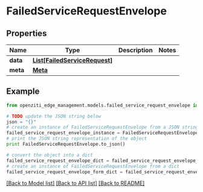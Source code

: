# FailedServiceRequestEnvelope


## Properties
Name | Type | Description | Notes
------------ | ------------- | ------------- | -------------
**data** | [**List[FailedServiceRequest]**](FailedServiceRequest.md) |  | 
**meta** | [**Meta**](Meta.md) |  | 

## Example

```python
from openziti_edge_management.models.failed_service_request_envelope import FailedServiceRequestEnvelope

# TODO update the JSON string below
json = "{}"
# create an instance of FailedServiceRequestEnvelope from a JSON string
failed_service_request_envelope_instance = FailedServiceRequestEnvelope.from_json(json)
# print the JSON string representation of the object
print FailedServiceRequestEnvelope.to_json()

# convert the object into a dict
failed_service_request_envelope_dict = failed_service_request_envelope_instance.to_dict()
# create an instance of FailedServiceRequestEnvelope from a dict
failed_service_request_envelope_form_dict = failed_service_request_envelope.from_dict(failed_service_request_envelope_dict)
```
[[Back to Model list]](../README.md#documentation-for-models) [[Back to API list]](../README.md#documentation-for-api-endpoints) [[Back to README]](../README.md)


